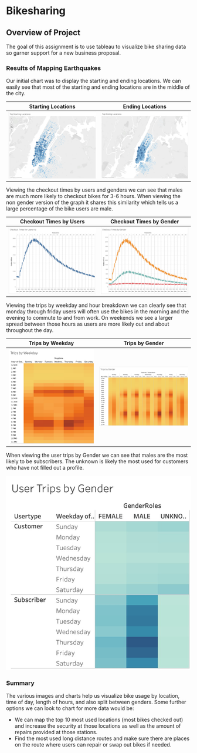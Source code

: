 # Bikesharing

## Overview of Project
The goal of this assignment is to use tableau to visualize bike sharing data so garner support for a new business proposal.

### Results of Mapping Earthquakes
Our initial chart was to display the starting and ending locations. We can easily see that most of the starting and ending locations are in the middle of the city.


Starting Locations      |  Ending Locations
:-------------------------:|:-------------------------:
![startingLoc](https://raw.githubusercontent.com/si1ver1/bikesharing/master/images/startingLoc.jpg)  | ![endingLoc](https://raw.githubusercontent.com/si1ver1/bikesharing/master/images/endingLoc.jpg)


Viewing the checkout times by users and genders we can see that males are much more likely to checkout bikes for 3-6 hours. When viewing the non gender version of the graph it shares this similarity which tells us a large percentage of the bike users are male.

Checkout Times by Users      |  Checkout Times by Gender
:-------------------------:|:-------------------------:
![CheckoutUsers](https://raw.githubusercontent.com/si1ver1/bikesharing/master/images/checkoutUsers.jpg)  | ![CheckoutGenders](https://raw.githubusercontent.com/si1ver1/bikesharing/master/images/checkoutGender.jpg)

Viewing the trips by weekday and hour breakdown we can clearly see that monday through friday users will often use the bikes in the morning and the evening to commute to and from work. On weekends we see a larger spread between those hours as users are more likely out and about throughout the day.

Trips by Weekday      |  Trips by Gender
:-------------------------:|:-------------------------:
![tripsWeekday](https://raw.githubusercontent.com/si1ver1/bikesharing/master/images/tripsWeekday.jpg)  | ![TripsGender](https://raw.githubusercontent.com/si1ver1/bikesharing/master/images/tripsGender.jpg)

When viewing the user trips by Gender we can see that males are the most likely to be subscribers. The unknown is likely the most used for customers who have not filled out a profile.

![usertripsGender](https://raw.githubusercontent.com/si1ver1/bikesharing/master/images/userTripsGender.jpg)

### Summary
The various images and charts help us visualize bike usage by location, time of day, length of hours, and also split between genders. Some further options we can look to chart for more data would be:
* We can map the top 10 most used locations (most bikes checked out) and increase the security at those locations as well as the amount of repairs provided at those stations.
* Find the most used long distance routes and make sure there are places on the route where users can repair or swap out bikes if needed.
